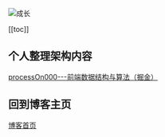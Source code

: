 ![成长](/images/home.png)

[[toc]]

## 个人整理架构内容
[processOn000---前端数据结构与算法（掘金）](https://www.processon.com/mindmap/613c15e20e3e747075a5696e)


## 回到博客主页
[博客首页](./../README.md)  